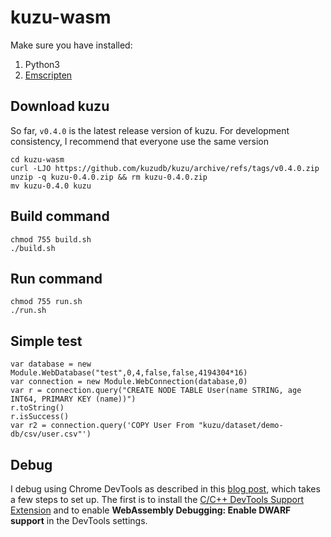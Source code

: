 # kuzu-wasm

Make sure you have installed:
1. Python3
2. [Emscripten](https://emscripten.org/docs/getting_started/downloads.html)

## Download kuzu
So far, `v0.4.0` is the latest release version of kuzu. 
For development consistency, I recommend that everyone use the same version
```
cd kuzu-wasm
curl -LJO https://github.com/kuzudb/kuzu/archive/refs/tags/v0.4.0.zip
unzip -q kuzu-0.4.0.zip && rm kuzu-0.4.0.zip
mv kuzu-0.4.0 kuzu
```

## Build command
```
chmod 755 build.sh
./build.sh
```
## Run command
```
chmod 755 run.sh
./run.sh
```
## Simple test 
```
var database = new Module.WebDatabase("test",0,4,false,false,4194304*16)
var connection = new Module.WebConnection(database,0)
var r = connection.query("CREATE NODE TABLE User(name STRING, age INT64, PRIMARY KEY (name))")
r.toString()
r.isSuccess()
var r2 = connection.query('COPY User From "kuzu/dataset/demo-db/csv/user.csv"')
```

## Debug
I debug using Chrome DevTools as described in this [blog post](https://developer.chrome.com/blog/wasm-debugging-2020/), which takes a few steps to set up. The first is to install the [C/C++ DevTools Support Extension](https://chrome.google.com/webstore/detail/cc%20%20-devtools-support-dwa/pdcpmagijalfljmkmjngeonclgbbannb) and to enable **WebAssembly Debugging: Enable DWARF support** in the DevTools settings.